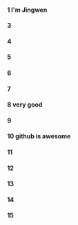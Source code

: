#### 1 I'm Jingwen
#### 3
#### 4
#### 5
#### 6
#### 7 
#### 8 very good
#### 9
#### 10 github is awesome
#### 11
#### 12
#### 13
#### 14
#### 15